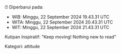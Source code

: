 ⏰ Diperbarui pada:
- WIB: Minggu, 22 September 2024 19.43.31 UTC
- WITA: Minggu, 22 September 2024 20.43.31 UTC
- WIT: Minggu, 22 September 2024 21.43.31 UTC

Kutipan Inspiratif:
"Keep moving! Nothing new to read"


Kategori: attitude

